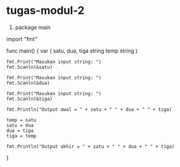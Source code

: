 # tugas-modul-2
1. package main

import "fmt"

func main() {
	var (
		satu, dua, tiga string
		temp            string
	)

	fmt.Print("Masukan input string: ")
	fmt.Scanln(&satu)

	fmt.Print("Masukan input string: ")
	fmt.Scanln(&dua)

	fmt.Print("Masukan input string: ")
	fmt.Scanln(&tiga)

	fmt.Println("Output awal = " + satu + " " + dua + " " + tiga)

	temp = satu
	satu = dua
	dua = tiga
	tiga = temp

	fmt.Println("Output akhir = " + satu + " " + dua + " " + tiga)
}
